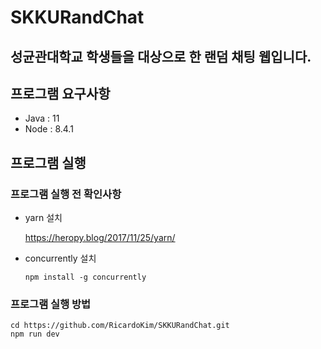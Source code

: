 # SKKURandChat

## 성균관대학교 학생들을 대상으로 한 랜덤 채팅 웹입니다.

## 프로그램 요구사항
- Java : 11
- Node : 8.4.1

## 프로그램 실행

### 프로그램 실행 전 확인사항
- yarn 설치

    https://heropy.blog/2017/11/25/yarn/
- concurrently 설치

    ```shell
    npm install -g concurrently
    ```
### 프로그램 실행 방법
```shell
cd https://github.com/RicardoKim/SKKURandChat.git
npm run dev
```

